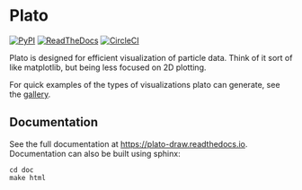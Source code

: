 # Plato

[![PyPI](https://img.shields.io/pypi/v/plato-draw.svg?style=flat)](https://pypi.org/project/plato-draw/)
[![ReadTheDocs](https://img.shields.io/readthedocs/plato-draw.svg?style=flat)](https://plato-draw.readthedocs.io/en/latest/)
[![CircleCI](https://img.shields.io/circleci/project/github/glotzerlab/plato/master.svg?style=flat)](https://circleci.com/gh/glotzerlab/plato)

Plato is designed for efficient visualization of particle data.
Think of it sort of like matplotlib, but being less focused on 2D plotting.

For quick examples of the types of visualizations plato can generate,
see the
[gallery](https://bitbucket.org/glotzer/plato-gallery/src/master/).

## Documentation

See the full documentation at https://plato-draw.readthedocs.io.
Documentation can also be built using sphinx:

```
cd doc
make html
```

